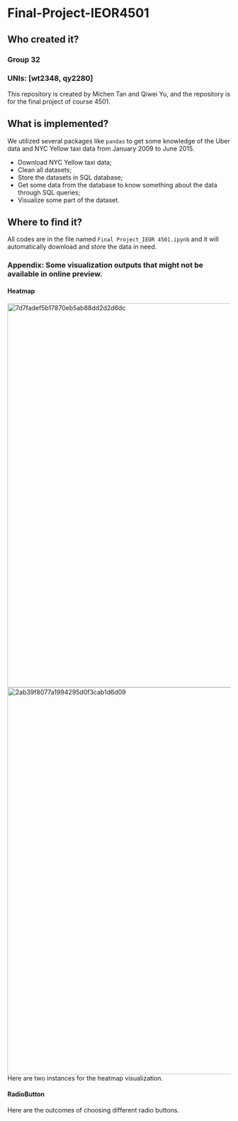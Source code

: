 # Final-Project-IEOR4501
 
## Who created it?
### Group 32
### UNIs: [wt2348, qy2280]
This repository is created by Michen Tan and Qiwei Yu, and the repository is for the final project of course 4501.
 
## What is implemented?
We utilized several packages like `pandas` to get some knowledge of the Uber data and NYC Yellow taxi data from January 2009 to June 2015.
* Download NYC Yellow taxi data;
* Clean all datasets;
* Store the datasets in SQL database;
* Get some data from the database to know something about the data through SQL queries;
* Visualize some part of the dataset.

## Where to find it?
All codes are in the file named `Final Project_IEOR 4501.ipynb` and it will automatically download and store the data in need.

### Appendix: Some visualization outputs that might not be available in online preview.
#### Heatmap
<img width="866" alt="7d7fadef5b17870eb5ab88dd2d2d6dc" src="https://user-images.githubusercontent.com/116607712/206610488-6fb99428-23d3-4dce-85f4-b39db7bf915d.png">
<img width="872" alt="2ab39f8077a1994295d0f3cab1d6d09" src="https://user-images.githubusercontent.com/116607712/206610503-e3d2c759-a78f-4b2f-b3fe-c1bb69ef0729.png">
Here are two instances for the heatmap visualization.

#### RadioButton

Here are the outcomes of choosing different radio buttons.
